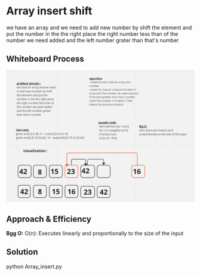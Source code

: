 # Array insert shift
<!-- Description of the challenge -->
we have an array and we need to add new number by shift the element and put the number in the the right place  the right number less than of the number we need added and the left number grater than that's number


## Whiteboard Process
![insertion array](shiftarray.PNG)
## Approach & Efficiency
<!-- What approach did you take? Why? What is the Big O space/time for this approach? -->
**Bgg O:**
O(n): Executes linearly and proportionally to the size of the input


## Solution
<!-- Show how to run your code, and examples of it in action -->
python Array_insert.py